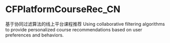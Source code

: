 # CFPlatformCourseRec_CN
基于协同过滤算法的线上平台课程推荐 Using collaborative filtering algorithms to provide personalized course recommendations based on user preferences and behaviors.
